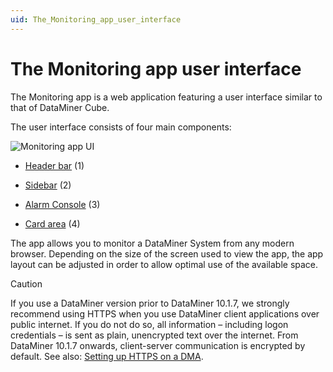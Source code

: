```yaml
---
uid: The_Monitoring_app_user_interface
---
```


# The Monitoring app user interface

The Monitoring app is a web application featuring a user interface similar to that of DataMiner Cube.

The user interface consists of four main components:

![Monitoring app UI](~/user-guide/images/Monitoring_app_UI.png)

- [Header bar](xref:Monitoring_app_header_bar) (1)

- [Sidebar](xref:Monitoring_app_sidebar) (2)

- [Alarm Console](xref:Monitoring_app_Alarm_Console) (3)

- [Card area](xref:Monitoring_app_card_pane) (4)

The app allows you to monitor a DataMiner System from any modern browser. Depending on the size of the screen used to view the app, the app layout can be adjusted in order to allow optimal use of the available space.

> [!CAUTION]
> If you use a DataMiner version prior to DataMiner 10.1.7, we strongly recommend using HTTPS when you use DataMiner client applications over public internet. If you do not do so, all information – including logon credentials – is sent as plain, unencrypted text over the internet. From DataMiner 10.1.7 onwards, client-server communication is encrypted by default. See also: [Setting up HTTPS on a DMA](xref:Setting_up_HTTPS_on_a_DMA).
